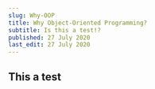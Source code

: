 ```yaml
---
slug: Why-OOP
title: Why Object-Oriented Programming?
subtitle: Is this a test!?
published: 27 July 2020
last_edit: 27 July 2020
---
```


## This a test